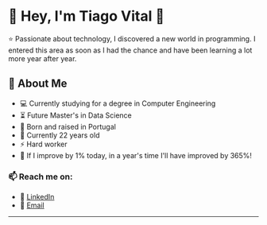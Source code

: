 # 👋 Hey, I'm Tiago Vital 👋  

⭐ Passionate about technology, I discovered a new world in programming. I entered this area as soon as I had the chance and have been learning a lot more year after year. 


## 📌 About Me  

- 💻 Currently studying for a degree in Computer Engineering
- ⏳ Future Master's in Data Science
- 🌱 Born and raised in Portugal
- 📅 Currently 22 years old
- ⚡ Hard worker
- 🎯 If I improve by 1% today, in a year's time I'll have improved by 365%!

### 📫 Reach me on:
- 💼 [LinkedIn](https://www.linkedin.com/in/tiago-vital-357a6a198/)  
- 📧 [Email](mailto:tiagosvital@gmail.com)  

---
